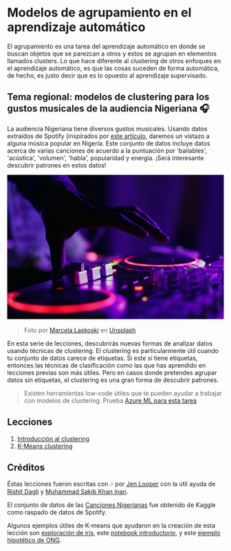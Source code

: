 # Modelos de agrupamiento en el aprendizaje automático

El agrupamiento es una tarea del aprendizaje automático en donde se buscan objetos que se parezcan a otros y estos se agrupan en elementos llamados clusters. Lo que hace diferente al clustering de otros enfoques en el aprendizaje automático, es que las cosas suceden de forma automática, de hecho, es justo decir que es lo opuesto al aprendizaje supervisado.

## Tema regional: modelos de clustering para los gustos musicales de la audiencia Nigeriana 🎧

La audiencia Nigeriana tiene diversos gustos musicales. Usando datos extraídos de Spotify (inspirados por [este artículo](https://towardsdatascience.com/country-wise-visual-analysis-of-music-taste-using-spotify-api-seaborn-in-python-77f5b749b421), daremos un vistazo a alguna música popular en Nigeria. Este conjunto de datos incluye datos acerca de varias canciones de acuerdo a la puntuación por 'bailables', 'acústica', 'volumen', 'habla', popularidad y energía. ¡Será interesante descubrir patrones en estos datos!

![Un tornamesa](../images/turntable.jpg)

> Foto por <a href="https://unsplash.com/@marcelalaskoski?utm_source=unsplash&utm_medium=referral&utm_content=creditCopyText">Marcela Laskoski</a> en <a href="https://unsplash.com/s/photos/nigerian-music?utm_source=unsplash&utm_medium=referral&utm_content=creditCopyText">Unsplash</a>
  
En esta serie de lecciones, descubrirás nuevas formas de analizar datos usando técnicas de clustering. El clustering es particularmente útil cuando tu conjunto de datos carece de etiquetas. Si este sí tiene etiquetas, entonces las técnicas de clasificación como las que has aprendido en lecciones previas son más útiles. Pero en casos donde pretendes agrupar datos sin etiquetas, el clustering es una gran forma de descubrir patrones.


> Existen herramientas low-code útiles que te pueden ayudar a trabajar con modelos de clustering. Prueba [Azure ML para esta tarea](https://docs.microsoft.com/learn/modules/create-clustering-model-azure-machine-learning-designer/?WT.mc_id=academic-77952-leestott)

## Lecciones

1. [Introducción al clustering](1-Visualize/README.md)
2. [K-Means clustering](2-K-Means/README.md)

## Créditos

Éstas lecciones fueron escritas con 🎶 por [Jen Looper](https://www.twitter.com/jenlooper) con la útil ayuda de [Rishit Dagli](https://rishit_dagli) y [Muhammad Sakib Khan Inan](https://twitter.com/Sakibinan).

El conjunto de datos de las [Canciones Nigerianas](https://www.kaggle.com/sootersaalu/nigerian-songs-spotify) fue obtenido de Kaggle como raspado de datos de Spotify.

Algunos ejemplos útiles de K-means que ayudaron en la creación de esta lección son [exploración de iris](https://www.kaggle.com/bburns/iris-exploration-pca-k-means-and-gmm-clustering), este [notebook introductorio](https://www.kaggle.com/prashant111/k-means-clustering-with-python), y este [ejemplo hipotético de ONG](https://www.kaggle.com/ankandash/pca-k-means-clustering-hierarchical-clustering).
